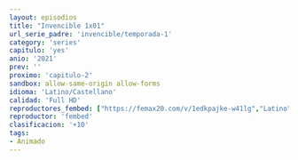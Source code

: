 ```yaml
---
layout: episodios
title: "Invencible 1x01"
url_serie_padre: 'invencible/temporada-1'
category: 'series'
capitulo: 'yes'
anio: '2021'
prev: ''
proximo: 'capitulo-2'
sandbox: allow-same-origin allow-forms
idioma: 'Latino/Castellano'
calidad: 'Full HD'
reproductores_fembed: ["https://femax20.com/v/1edkpajke-w41lg","Latino","https://femax20.com/v/rzywphe8qpzk7ez","Castellano","https://dood.so/e/dk159ba321cfhhyu5xwlbx9prdf1ber","Castellano"]
reproductor: 'fembed'
clasificacion: '+10'
tags:
- Animado
---
```












